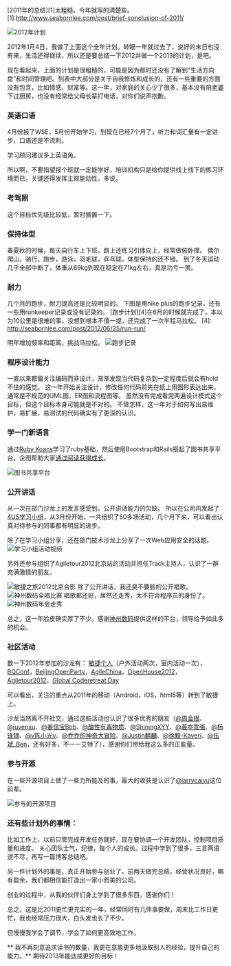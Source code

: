 [2011年的总结][1]太粗糙，今年就写的清楚些。
[1]:http://www.seabornlee.com/post/brief-conclusion-of-2011/

![2012年计划](/_image/2013-07-27/1.png?width=480)

2012年1月4日，我做了上面这个全年计划。转眼一年就过去了，说好的末日也没有来，生活还得继续，所以还是要总结一下2012并做一个2013的计划，是吧。

现在看起来，上面的计划是很粗糙的，可能是因为那时还没有了解到“生活方向盘”和时间管理吧。列表中大部分是关于自我修炼和成长的，还有一些重要的方面没有包含，比如情感、财富等。这一年，对家庭的关心少了很多，基本没有陪[老婆][3]下过厨房，也没有经常给父母长辈打电话，对你们说声抱歉。

 [3]: http://weibo.com/lxbandzxm?topnav=1&wvr=5&topsug=1

### 英语口语

4月份报了WSE，5月份开始学习，到现在已经7个月了，听力和词汇量有一定进步，口语还是不流利。

学习顾问建议多上英语角。

所以啊，不要指望报个班就一定能学好，培训机构只是给你提供线上线下的练习环境而已，关键还得发挥主观能动性，多说。



### 考驾照
这个目标优先级比较低，暂时搁置一下。

### 保持体型
春夏秋的时候，每天自行车上下班，路上还练习引体向上，经常做俯卧撑。
偶尔爬山，骑行，跑步，游泳，羽毛球，乒乓球，体型保持的还不错。
到了冬天运动几乎全部中断了，体重从69kg到现在稳定在71kg左右，真是功亏一篑。

### 耐力
几个月的跑步，耐力提高还是比较明显的。
下图是用nike plus的跑步记录，还有一些用runkeeper记录或没有记录的。
[跑步计划][4]在6月的时候就完成了，本以为10公里是很难的事，没想到根本不值一提，还完成了一次半程马拉松。
[4]: http://seabornlee.com/post/2012/06/25/run-run/

明年增加频率和距离，挑战马拉松。
![跑步记录](/_image/2013-07-27/11.png)

### 程序设计能力
一直以来都偏关注编码而非设计，渐渐发现当代码复杂到一定程度后就会有hold不住的感觉。
这一年开始关注设计，修改任何代码前先在纸上用图形表达出来，通常是不规范的UML图，ER图和流程图等。
虽然没有完成看完两遍设计模式这个目标，但这个目标本身可能就是不对的。
不管怎样，这一年对于如何写出易维护，易扩展，易测试的代码确实有了更深的认识。

### 学一门新语言
通过[Ruby Koans][6]学习了ruby基础，然后使用Bootstrap和Rails搭起了图书共享平台，企图帮助大家[通过阅读获得成长][7]。

 [6]: http://rubykoans.com/
 [7]: http://www.seabornlee.com/2012/12/04/help-you-growing-by-reading

![图书共享平台](/_image/2013-07-27/12.png)

### 公开讲话
从一次在部门沙龙上的发言感受到，公开讲话能力的欠缺。
所以在公司内发起了[4US学习小组][9]，从3月份开始，一共组织了50多场活动，几个月下来，可以看出认真对待参与的同事都有明显的进步。

[9]: http://www.seabornlee.com/blog/2012/02/21/let-us-start-a-group/

除了在学习小组分享，还在部门技术沙龙上分享了一次Web应用安全的话题。
![学习小组活动视频](/_image/2013-07-27/13.png)

另外还参与组织了Agiletour2012北京站的活动并担任Track主持人，认识了一群充满激情的朋友。

![敏捷之旅2012北京合影](/_image/2013-07-27/14.png)
除了公开讲话，我还臭不要脸的公开唱歌。
![神州数码全唱比赛](/_image/2013-07-27/15.png)
唱歌都还好，居然还走秀，太不符合程序员的身份了。
![神州数码年会走秀](/_image/2013-07-27/16.png)

总之，这一年脸皮确实厚了不少。感谢[神州数码][14]提供这样的平台，领导给予如此多的机会。

[14]: http://e.weibo.com/u/1804123992?ref=http://s.weibo.com/weibo/%25E7%25A5%259E%25E5%25B7%259E%25E6%2595%25B0%25E7%25A0%2581?topnav=1&wvr=5&b=1

### 社区活动
数一下2012年参加的沙龙有：
[敏捷个人][15]（户外活动两次，室内活动一次），[BQConf][16]，[BeijingOpenParty][17]，[AgileChina][18]，[OpenHouse2012][19]，[Agiletour2012][20]，[Global Coderetreat Day][21]

 [15]: http://weibo.com/openexpressapp?topnav=1&wvr=5&topsug=1
 [16]: http://weibo.com/bqconf?topnav=1&wvr=5&topsug=1
 [17]: http://weibo.com/openparty
 [18]: http://e.weibo.com/agilechina?ref=http://weibo.com/openparty
 [19]: http://s.weibo.com/weibo/openhouse2012&Refer=STopic_box#1357003093903
 [20]: http://www.meetup.com/agilebeijing/events/91997512/
 [21]: http://www.meetup.com/BeijingSoftwareCraftsmanship/events/90858762/

可以看出，关注的重点从2011年的移动（Android，iOS，html5等）转到了敏捷上。

沙龙当然离不开社交，通过这些活动也认识了很多优秀的朋友（[@周金根][15]、[@juvenxu][22]、[@姜信宝Bob][23]、[@酸性有毒物质][24]、[@ShiningXYY][25]、[@莪夲乖張][26]、[@杨锋镝][27]、[@v陈小光v][28]、[@乔乔的神奇大冒险][29]、[@Justin麒麟][30]、[@徐毅-Kaveri][31]、[@伍斌_Ben][32]，还有好多，不一一艾特了），感谢你们带给我这么多的正能量。

 [22]: http://weibo.com/juvenxu?topnav=1&wvr=5&topsug=1
 [23]: http://weibo.com/310653666?topnav=1&wvr=5&topsug=1
 [24]: http://weibo.com/hrbendi?from=otherprofile&wvr=5&loc=bothfollow
 [25]: http://weibo.com/randswithnn?from=otherprofile&wvr=5&loc=bothfollow
 [26]: http://weibo.com/wobenguaizhang?from=otherprofile&wvr=5&loc=bothfollow
 [27]: http://weibo.com/yangfengdi?from=otherprofile&wvr=5&loc=myfollowhisfan
 [28]: http://weibo.com/cxg2011?from=otherprofile&wvr=5&loc=bothfollow
 [29]: http://weibo.com/u/1837028931?from=otherprofile&wvr=5&loc=myfollowhisfan
 [30]: http://weibo.com/201222156?from=otherprofile&wvr=5&loc=myfollowhisfan
 [31]: http://weibo.com/17376122?topnav=1&wvr=5&topsug=1
 [32]: http://weibo.com/wubinben28?topnav=1&wvr=5&topsug=1

### 参与开源
在一些开源项目上做了一些力所能及的事，最大的收获是认识了[@larrycaiyu][33]这位前辈。

[33]: http://weibo.com/124565421
![参与的开源项目](/_image/2013-07-27/17.png)

### 还有些计划外的事情：
比如工作上，以前只管完成开发任务就好，现在要协调一个开发团队，控制项目质量和进度。
关心团队士气，纪律，每个人的成长。过程中学到了很多，三言两语道不尽，再写一篇博客总结吧。

另一件计划外的事是，真正开始参与创业了。前两天做完总结，经营状况良好，略有盈余，我们都相信能打造出一家小而美的公司。

创业的过程中，从我的伙伴们身上学到了很多东西，感谢你们！

总之，这是比2011更忙更充实的一年，经常同时有几件事要做，周末比工作日更忙，我也经常压力很大，白头发也长了不少。

但慢慢我学会了调节，学会了如何更高效地工作。

** 我不再刻意追求读书的数量，我更在意能更多地汲取别人的经验，提升自己的能力。**
期待2013年能达成更好的目标！
